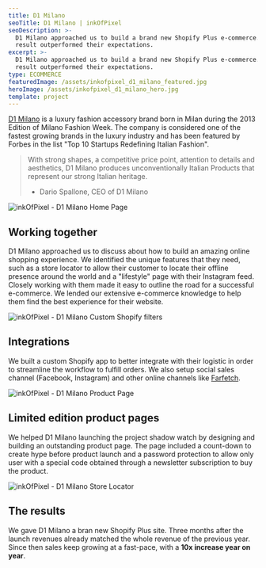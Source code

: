 ```yaml
---
title: D1 Milano
seoTitle: D1 Milano | inkOfPixel
seoDescription: >-
  D1 Milano approached us to build a brand new Shopify Plus e-commerce. The
  result outperformed their expectations.
excerpt: >-
  D1 Milano approached us to build a brand new Shopify Plus e-commerce. The
  result outperformed their expectations.
type: ECOMMERCE
featuredImage: /assets/inkofpixel_d1_milano_featured.jpg
heroImage: /assets/inkofpixel_d1_milano_hero.jpg
template: project
---
```

[D1 Milano](https://d1milano.com) is a luxury fashion accessory brand born in Milan during the 2013 Edition of Milano Fashion Week. The company is considered one of the fastest growing brands in the luxury industry and has been featured by Forbes in the list "Top 10 Startups Redefining Italian Fashion".

> With strong shapes, a competitive price point, attention to details and aesthetics, D1 Milano produces unconventionally Italian Products that represent our strong Italian heritage.
>
> * Dario Spallone, CEO of D1 Milano

![inkOfPixel - D1 Milano Home Page](/assets/inkofpixel_d1_milano_hero_website.jpg)

## Working together

D1 Milano approached us to discuss about how to build an amazing online shopping experience. We  identified the unique features that they need, such as a store locator to allow their customer to locate their offline presence around the world and a "lifestyle" page with their Instagram feed. Closely working with them made it easy to outline the road for a successful e-commerce. We lended our extensive e-commerce knowledge to help them find the best experience for their website.

![inkOfPixel - D1 Milano Custom Shopify filters](/assets/inkofpixel_d1_milano_filters.jpg)

## Integrations

We built a custom Shopify app to better integrate with their logistic in order to streamline the workflow to fulfill orders. We also setup social sales channel (Facebook, Instagram) and other online channels like [Farfetch](https://www.farfetch.com/).

![inkOfPixel - D1 Milano Product Page](/assets/inkofpixel_d1_milano_product.jpg)

## Limited edition product pages

We helped D1 Milano launching the project shadow watch by designing and building an outstanding product page. The page included a count-down to create hype before product launch and a password protection to allow only user with a special code obtained through a newsletter subscription to buy the product.

![inkOfPixel - D1 Milano Store Locator](/assets/inkofpixel_d1_milano_store_locator.jpg)

## The results

We gave D1 Milano a bran new Shopify Plus site. Three months after the launch revenues already matched the whole revenue of the previous year. Since then sales keep growing at a fast-pace, with a **10x increase year on year**.
